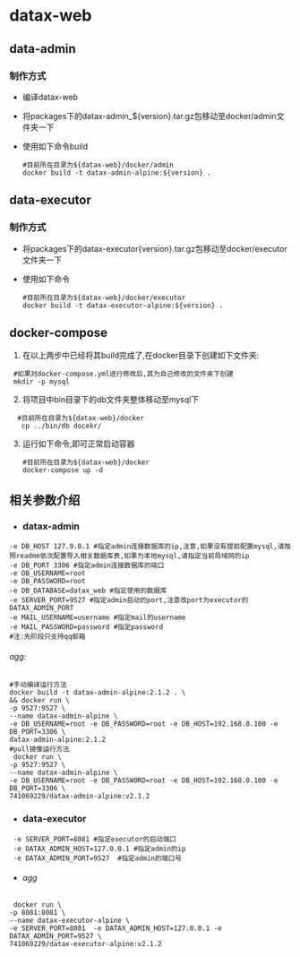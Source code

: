 # datax-web

## data-admin

### 制作方式

- 编译datax-web

- 将packages下的datax-admin_${version}.tar.gz包移动至docker/admin文件夹一下

- 使用如下命令build

  ```shell
  #目前所在目录为${datax-web}/docker/admin
  docker build -t datax-admin-alpine:${version} . 
  ```

  

## data-executor

### 制作方式

- 将packages下的datax-executor{version}.tar.gz包移动至docker/executor文件夹一下

- 使用如下命令

  ```shell
  #目前所在目录为${datax-web}/docker/executor
  docker build -t datax-executor-alpine:${version} . 
  ```

  

## docker-compose

1. 在以上两步中已经将其build完成了,在docker目录下创建如下文件夹:

```shell
 #如果对docker-compose.yml进行修改后,其为自己修改的文件夹下创建
 mkdir -p mysql
```

   

2. 将项目中bin目录下的db文件夹整体移动至mysql下
```shell
  #目前所在目录为${datax-web}/docker
   cp ../bin/db docekr/
```



   

3. 运行如下命令,即可正常启动容器

   ```shell
   #目前所在目录为${datax-web}/docker
   docker-compose up -d 
   ```



## 相关参数介绍

- ### datax-admin
```shell
-e DB_HOST 127.0.0.1 #指定admin连接数据库的ip,注意,如果没有提前配置mysql,请按照readme依次配置导入相关数据库表,如果为本地mysql,请指定当前局域网的ip
-e DB_PORT 3306 #指定admin连接数据库的端口
-e DB_USERNAME=root
-e DB_PASSWORD=root
-e DB_DATABASE=datax_web #指定使用的数据库
-e SERVER_PORT=9527 #指定admin启动的port,注意改port为executor的DATAX_ADMIN_PORT
-e MAIL_USERNAME=username #指定mail的username
-e MAIL_PASSWORD=password #指定password
#注:先阶段只支持qq邮箱
```

###### agg:

```shell
#手动编译运行方法
docker build -t datax-admin-alpine:2.1.2 . \
&& docker run \
-p 9527:9527 \
--name datax-admin-alpine \
-e DB_USERNAME=root -e DB_PASSWORD=root -e DB_HOST=192.168.0.100 -e DB_PORT=3306 \
datax-admin-alpine:2.1.2 
#pull镜像运行方法
 docker run \
-p 9527:9527 \
--name datax-admin-alpine \
-e DB_USERNAME=root -e DB_PASSWORD=root -e DB_HOST=192.168.0.100 -e DB_PORT=3306 \
741069229/datax-admin-alpine:v2.1.2
```

- ### data-executor

 ```shell
  -e SERVER_PORT=8081 #指定executor的启动端口
  -e DATAX_ADMIN_HOST=127.0.0.1 #指定admin的ip 
  -e DATAX_ADMIN_PORT=9527  #指定admin的端口号
 ```

- ###### agg  

```shell
 docker run \
-p 8081:8081 \
--name datax-executor-alpine \
-e SERVER_PORT=8081  -e DATAX_ADMIN_HOST=127.0.0.1 -e DATAX_ADMIN_PORT=9527 \
741069229/datax-executor-alpine:v2.1.2
```














